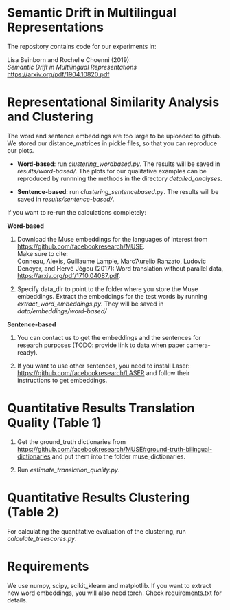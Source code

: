 # Semantic Drift in Multilingual Representations
The repository contains code for our experiments in:

Lisa Beinborn and Rochelle Choenni (2019):  
*Semantic Drift in Multilingual Representations*   
https://arxiv.org/pdf/1904.10820.pdf  

# Representational Similarity Analysis and Clustering
The word and sentence embeddings are too large to be uploaded to github. We stored our distance_matrices in pickle files, so that you can reproduce our plots. 

* __Word-based__: run *clustering_wordbased.py*. The results will be saved in *results/word-based/*. The plots for our qualitative examples can be reproduced by runnning the methods in the directory *detailed_analyses*.

* __Sentence-based__: run *clustering_sentencebased.py*. The results will be saved in *results/sentence-based/*.


If you want to re-run the calculations completely: 

__Word-based__
1) Download the Muse embeddings for the languages of interest from https://github.com/facebookresearch/MUSE. <br> Make sure to cite: <br> 
Conneau, Alexis, Guillaume Lample, Marc’Aurelio Ranzato, Ludovic Denoyer, and Hervé Jégou (2017): Word translation without parallel data, https://arxiv.org/pdf/1710.04087.pdf. 

2) Specify data_dir to point to the folder where you store the Muse embeddings. Extract the embeddings for the test words by running *extract_word_embeddings.py*. They will be saved in *data/embeddings/word-based/*


__Sentence-based__

1) You can contact us to get the embeddings and the sentences for research purposes (TODO: provide link to data when paper camera-ready). 

1) If you want to use other sentences, you need to install Laser: https://github.com/facebookresearch/LASER and follow their instructions to get embeddings. 



# Quantitative Results Translation Quality (Table 1)
1) Get the ground_truth dictionaries from https://github.com/facebookresearch/MUSE#ground-truth-bilingual-dictionaries and put them into the folder muse_dictionaries.

2) Run *estimate_translation_quality.py*.

# Quantitative Results Clustering (Table 2) 
For calculating the quantitative evaluation of the clustering, run *calculate_treescores.py*. 


# Requirements
We use numpy, scipy, scikit_klearn and matplotlib. If you want to extract new word embeddings, you will also need torch. Check requirements.txt for details. 
